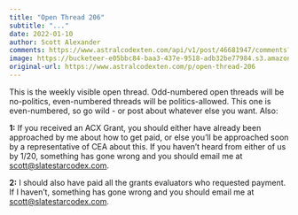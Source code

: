 ```yaml
---
title: "Open Thread 206"
subtitle: "..."
date: 2022-01-10
author: Scott Alexander
comments: https://www.astralcodexten.com/api/v1/post/46681947/comments?&all_comments=true
image: https://bucketeer-e05bbc84-baa3-437e-9518-adb32be77984.s3.amazonaws.com/public/images/be017bd5-baf9-4e45-8883-f3329827afd5_496x341.png
original-url: https://www.astralcodexten.com/p/open-thread-206
---
```

This is the weekly visible open thread. Odd-numbered open threads will be no-politics, even-numbered threads will be politics-allowed. This one is even-numbered, so go wild - or post about whatever else you want. Also:

**1:** If you received an ACX Grant, you should either have already been approached by me about how to get paid, or else you’ll be approached soon by a representative of CEA about this. If you haven’t heard from either of us by 1/20, something has gone wrong and you should email me at scott@slatestarcodex.com.

**2:** I should also have paid all the grants evaluators who requested payment. If I haven’t, something has gone wrong and you should email me at scott@slatestarcodex.com.
